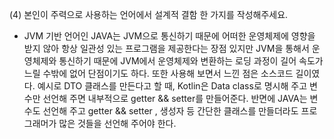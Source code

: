 (4) 본인이 주력으로 사용하는 언어에서 설계적 결함 한 가지를 작성해주세요.
- JVM 기반 언어인 JAVA는 JVM으로 통신하기 때문에 어떠한 운영체제에 영향을 받지 않아 항상 일관성 있는 프로그램을 제공한다는 장점 있지만 JVM을 통해서 운영체제와 통신하기 때문에 JVM에서 운영체제와 변환하는 로딩 과정이 길어 속도가 느릴 수밖에 없어 단점이기도 하다.
또한 사용해 보면서 느낀 점은 소스코드 길이였다. 예시로 DTO 클래스를 만든다고 할 때, Kotlin은 Data class로 명시해 주고 변수만 선언해 주면 내부적으로 getter && setter를 만들어준다. 반면에 JAVA는 변수도 선언해 주고 getter && setter , 생성자 등 간단한 클래스를 만들더라도 프로그래머가 많은 것들을 선언해 주어야 한다.


